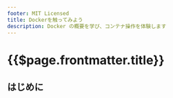 ```yaml
---
footer: MIT Licensed
title: Dockerを触ってみよう
description: Docker の概要を学び、コンテナ操作を体験します
---
```


<header-table/>

# {{$page.frontmatter.title}}



## はじめに
